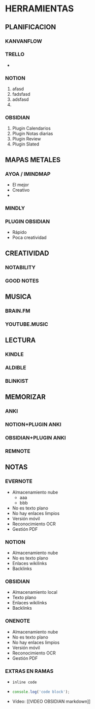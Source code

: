 

           
# HERRAMIENTAS
## PLANIFICACION

### KANVANFLOW

### TRELLO
*
	
### NOTION
 1. afasd
 2. fadsfasd
 3. adsfasd
 4. 
### OBSIDIAN
 
 1. Plugin Calendarios
 2. Plugin Notas diarias
 3. Plugin Review
 4. Plugin Slated

## MAPAS METALES
### AYOA / IMINDMAP
 - El mejor
 - Creativo
 - 
### MINDLY
### PLUGIN OBSIDIAN
 - Rápido
 - Poca creatividad

## CREATIVIDAD
### NOTABILITY
### GOOD NOTES

## MUSICA
### BRAIN.FM
### YOUTUBE.MUSIC

## LECTURA
### KINDLE
### ALDIBLE
### BLINKIST

## MEMORIZAR
### ANKI
### NOTION+PLUGIN ANKI
### OBSIDIAN+PLUGIN ANKI
### REMNOTE

## NOTAS
### EVERNOTE
 - Almacenamiento nube
	 - aaa
	 - bbb
 - No es texto plano
 - No hay enlaces limpios
 - Versión móvil
 - Reconocimiento OCR
 - Gestión PDF
 
### NOTION
 - Almacenamiento nube
 - No es texto plano
 - Enlaces wikilinks
 - Backlinks

### OBSIDIAN
 - Almacenamiento local
 - Texto plano
 - Enlaces wikilinks
 - Backlinks
 
### ONENOTE
 - Almacenamiento nube
 - No es texto plano
 - No hay enlaces limpios
 - Versión móvil
 - Reconocimiento OCR
 - Gestión PDF	

### EXTRAS EN RAMAS
 - `inline code`
-
    ```js
    console.log('code block');
    ```
	 
- Vídeo: [[VIDEO OBSIDIAN markdown]]